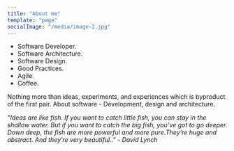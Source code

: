 ```yaml
---
title: "About me"
template: "page"
socialImage: "/media/image-2.jpg"
---
```


- Software Developer.
- Software Architecture.
- Software Design.
- Good Practices.
- Agile.
- Coffee.

Nothing more than ideas, experiments, and experiences which is byproduct of the first pair. About software - Development, design and architecture.

*"Ideas are like fish. If you want to catch little fish, you can stay in the shallow water. But if you want to catch the big fish, you’ve got to go deeper. Down deep, the fish are more powerful and more pure.They’re huge and abstract. And they’re very beautiful.." - David Lynch*
